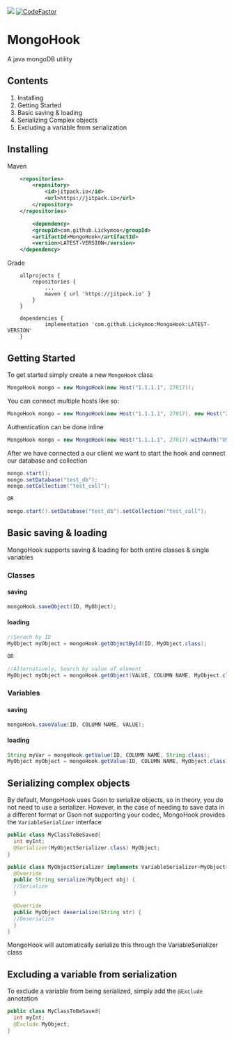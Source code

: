 [![](https://jitpack.io/v/Lickymoo/MongoHook.svg)](https://jitpack.io/#Lickymoo/MongoHook) [![CodeFactor](https://www.codefactor.io/repository/github/lickymoo/mongohook/badge)](https://www.codefactor.io/repository/github/lickymoo/mongohook)
# MongoHook
A java mongoDB utility

## Contents
1. Installing
1. Getting Started
1. Basic saving & loading
1. Serializing Complex objects
1. Excluding a variable from serialization

## Installing
Maven
```xml
	<repositories>
		<repository>
		    <id>jitpack.io</id>
		    <url>https://jitpack.io</url>
		</repository>
	</repositories>
```
```xml
        <dependency>
	    <groupId>com.github.Lickymoo</groupId>
	    <artifactId>MongoHook</artifactId>
	    <version>LATEST-VERSION</version>
	</dependency>
```  
  
Grade
```
	allprojects {
		repositories {
			...
			maven { url 'https://jitpack.io' }
		}
	}
  
	dependencies {
	        implementation 'com.github.Lickymoo:MongoHook:LATEST-VERSION'
	}  
```

## Getting Started
To get started simply create a new `MongoHook` class
```java
MongoHook mongo = new MongoHook(new Host("1.1.1.1", 27017));
```

You can connect multiple hosts like so:
```java
MongoHook mongo = new MongoHook(new Host("1.1.1.1", 27017), new Host("2.2.2.2", 27017));
```

Authentication can be done inline
```java
MongoHook mongo = new MongoHook(new Host("1.1.1.1", 27017).withAuth("USER", "PASSWORD", "DATABASE"));
```

After we have connected a our client we want to start the hook and connect our database and collection
```java
mongo.start();
mongo.setDatabase("test_db");
mongo.setCollection("test_coll");

OR

mongo.start().setDatabase("test_db").setCollection("test_coll");
```

## Basic saving & loading
MongoHook supports saving & loading for both entire classes & single variables

### Classes
#### saving
```java
mongoHook.saveObject(ID, MyObject);
```
#### loading
```java
//Serach by ID
MyObject myObject = mongoHook.getObjectById(ID, MyObject.class);

OR

//Alternatively, Search by value of element
MyObject myObject = mongoHook.getObject(VALUE, COLUMN NAME, MyObject.class);
```

### Variables
#### saving
```java
mongoHook.saveValue(ID, COLUMN NAME, VALUE);
```
#### loading
```java 
String myVar = mongoHook.getValue(ID, COLUMN NAME, String.class);
MyObject myObject = mongoHook.getValue(ID, COLUMN NAME, MyObject.class);
```

## Serializing complex objects
By default, MongoHook uses Gson to serialize objects, so in theory, you do not need to use a serializer.
However, in the case of needing to save data in a different format or Gson not supporting your codec, MongoHook provides the `VariableSerializer` interface

```java
public class MyClassToBeSaved{
  int myInt;
  @Serializer(MyObjectSerializer.class) MyObject;
}
```

```java
public class MyObjectSerializer implements VariableSerializer<MyObject>{
  @Override
  public String serialize(MyObject obj) {    	
  //Serialize
  }
  
  @Override
  public MyObject deserialize(String str) {
  //Deserialize
  }
}
```
MongoHook will automatically serialize this through the VariableSerializer class

## Excluding a variable from serialization
To exclude a variable from being serialized, simply add the `@Exclude` annotation
```java
public class MyClassToBeSaved{
  int myInt;
  @Exclude MyObject;
}
```
